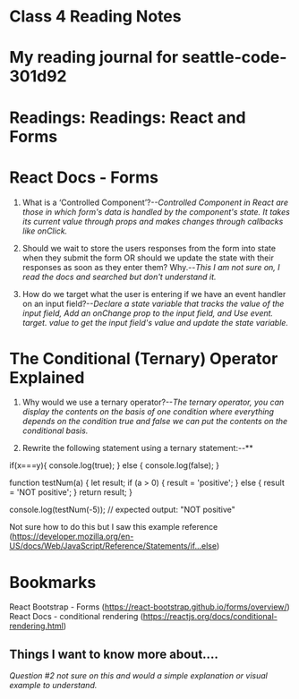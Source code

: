 # Class 4 Reading Notes

# My reading journal for seattle-code-301d92

# Readings: Readings: React and Forms

# React Docs - Forms

1. What is a ‘Controlled Component’?--*Controlled Component in React are those in which form's data is handled by the component's state. It takes its current value through props and makes changes through callbacks like onClick.*

2. Should we wait to store the users responses from the form into state when they submit the form OR should we update the state with their responses as soon as they enter them? Why.--*This I am not sure on, I read the docs and searched but don't understand it.*

3. How do we target what the user is entering if we have an event handler on an input field?--*Declare a state variable that tracks the value of the input field, Add an onChange prop to the input field, and Use event. target. value to get the input field's value and update the state variable.*

# The Conditional (Ternary) Operator Explained

1. Why would we use a ternary operator?--*The  ternary operator, you can display the contents on the basis of one condition where everything depends on the condition true and false we can put the contents on the conditional basis.*

2. Rewrite the following statement using a ternary statement:--**

if(x===y){
  console.log(true);
} else {
  console.log(false);
}

function testNum(a) {
  let result;
  if (a > 0) {
    result = 'positive';
  } else {
    result = 'NOT positive';
  }
  return result;
}

console.log(testNum(-5));
// expected output: "NOT positive"

Not sure how to do this but I saw this example reference (https://developer.mozilla.org/en-US/docs/Web/JavaScript/Reference/Statements/if...else)


# Bookmarks

React Bootstrap - Forms
(https://react-bootstrap.github.io/forms/overview/)
React Docs - conditional rendering
(https://reactjs.org/docs/conditional-rendering.html)

## Things I want to know more about....

*Question #2 not sure on this and would a simple explanation or visual example to understand.*

